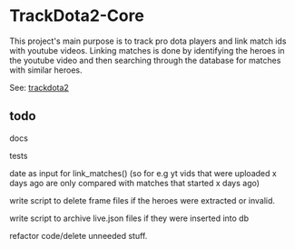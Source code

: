 # TrackDota2-Core
This project's main purpose is to track pro dota players and link match ids with youtube videos. Linking matches is done by identifying the heroes in the youtube video and then searching through the database for matches with similar heroes.

See: [trackdota2](https://www.trackdota2.com)


## todo
docs

tests

date as input for link_matches() (so for e.g yt vids that were uploaded x days ago are only compared with matches that started x days ago) 

write script to delete frame files if the heroes were extracted or invalid.

write script to archive live.json files if they were inserted into db

refactor code/delete unneeded stuff.
